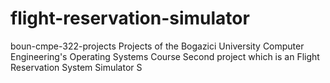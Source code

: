 # flight-reservation-simulator
boun-cmpe-322-projects Projects of the Bogazici University Computer Engineering's Operating Systems Course Second project which is an Flight Reservation System Simulator S
